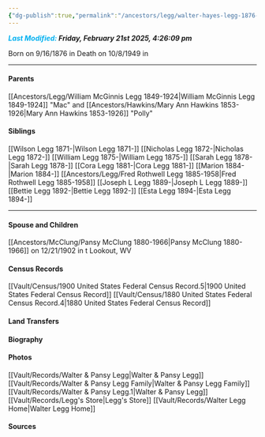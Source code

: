 ```yaml
---
{"dg-publish":true,"permalink":"/ancestors/legg/walter-hayes-legg-1876-1949/","tags":["Walter-Hayes-Legg"]}
---
```


***<font color="#00b0f0">Last Modified:</font> Friday, February 21st 2025, 4:26:09 pm***

Born on  9/16/1876 in <!-- link to place -->
Death on 10/8/1949 in <!-- link to place -->

---
#### Parents

[[Ancestors/Legg/William McGinnis Legg 1849-1924\|William McGinnis Legg 1849-1924]] "Mac" and [[Ancestors/Hawkins/Mary Ann Hawkins 1853-1926\|Mary Ann Hawkins 1853-1926]] "Polly"
#### Siblings
[[Wilson Legg 1871-\|Wilson Legg 1871-]]
[[Nicholas Legg 1872-\|Nicholas Legg 1872-]]
[[William Legg 1875-\|William Legg 1875-]]
[[Sarah Legg 1878-\|Sarah Legg 1878-]]
[[Cora Legg 1881-\|Cora Legg 1881-]]
[[Marion 1884-\|Marion 1884-]]
[[Ancestors/Legg/Fred Rothwell Legg 1885-1958\|Fred Rothwell Legg 1885-1958]]
[[Joseph L Legg 1889-\|Joseph L Legg 1889-]]
[[Bettie Legg  1892-\|Bettie Legg  1892-]]
[[Esta Legg 1894-\|Esta Legg 1894-]]

---
#### Spouse and Children
[[Ancestors/McClung/Pansy McClung 1880-1966\|Pansy McClung 1880-1966]] on 12/21/1902 in t Lookout, WV
<!-- Link to child -->

#### Census Records
[[Vault/Census/1900 United States Federal Census Record.5\|1900 United States Federal Census Record]]
[[Vault/Census/1880 United States Federal Census Record.4\|1880 United States Federal Census Record]]
#### Land Transfers

#### Biography

#### Photos
[[Vault/Records/Walter & Pansy Legg\|Walter & Pansy Legg]]
[[Vault/Records/Walter & Pansy Legg Family\|Walter & Pansy Legg Family]]
[[Vault/Records/Walter & Pansy Legg.1\|Walter & Pansy Legg]]
[[Vault/Records/Legg's Store\|Legg's Store]]
[[Vault/Records/Walter Legg Home\|Walter Legg Home]]
#### Sources

